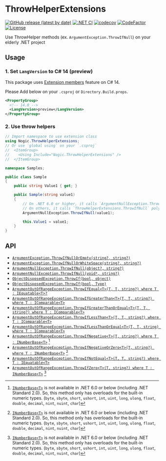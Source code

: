 # ThrowHelperExtensions

[![GitHub release (latest by date)](https://img.shields.io/github/v/release/nogic1008/ThrowHelperExtensions)](https://github.com/nogic1008/ThrowHelperExtensions/releases)
[![.NET CI](https://github.com/nogic1008/ThrowHelperExtensions/actions/workflows/dotnet-ci.yml/badge.svg)](https://github.com/nogic1008/ThrowHelperExtensions/actions/workflows/dotnet-ci.yml)
[![codecov](https://codecov.io/gh/nogic1008/ThrowHelperExtensions/graph/badge.svg?token=r9tFgjErCH)](https://codecov.io/gh/nogic1008/ThrowHelperExtensions)
[![CodeFactor](https://www.codefactor.io/repository/github/nogic1008/ThrowHelperExtensions/badge)](https://www.codefactor.io/repository/github/nogic1008/ThrowHelperExtensions)
[![License](https://img.shields.io/github/license/nogic1008/ThrowHelperExtensions)](LICENSE)

Use ThrowHelper methods (ex. `ArgumentException.ThrowIfNull`) on your elderly .NET project

## Usage

### 1. Set `LangVersion` to C# 14 (preview)

This package uses [Extension members](https://learn.microsoft.com/dotnet/csharp/whats-new/csharp-14#extension-members) feature on C# 14.

Please Add below on your `.csproj` or `Directory.Build.props`.

```xml
<PropertyGroup>
  <!-- 14.0 -->
  <LangVersion>preview</LangVersion>
</PropertyGroup>
```

### 2. Use throw helpers

```csharp
// Import namespace to use extension class
using Nogic.ThrowHelperExtensions;
// Or use `global using` on your `.csproj`
//  <ItemGroup>
//    <Using Include="Nogic.ThrowHelperExtensions" />
//  </ItemGroup>

namespace Samples;

public class Sample
{
    public string Value1 { get; }

    public Sample(string value1)
    {
        // On .NET 6.0 or higher, it calls `ArgumentNullException.ThrowIfNull` directly.
        // On others, it calls `ThrowHelperExtensions.ThrowIfNull` polyfill via extension members.
        ArgumentNullException.ThrowIfNull(value1);

        this.Value1 = value1;
    }
}
```

## API

- [`ArgumentException.ThrowIfNullOrEmpty(string?, string?)`](https://learn.microsoft.com/dotnet/api/system.argumentexception.throwifnullorempty?view=net-7.0)
- [`ArgumentException.ThrowIfNullOrWhiteSpace(string?, string?)`](https://learn.microsoft.com/dotnet/api/system.argumentexception.throwifnullorwhitespace?view=net-8.0)
- [`ArgumentNullException.ThrowIfNull(object?, string?)`](https://learn.microsoft.com/dotnet/api/system.argumentnullexception.throwifnull?view=net-6.0#System_ArgumentNullException_ThrowIfNull_System_Object_System_String_)
- [`ArgumentNullException.ThrowIfNull(void*, string?)`](https://learn.microsoft.com/dotnet/api/system.argumentnullexception.throwifnull?view=net-7.0#system-argumentnullexception-throwifnull(system-void*-system-string))
- [`ObjectDisposedException.ThrowIf(bool, object)`](https://learn.microsoft.com/dotnet/api/system.objectdisposedexception.throwif?view=net-7.0#system-objectdisposedexception-throwif(system-boolean-system-object))
- [`ObjectDisposedException.ThrowIf(bool, Type)`](https://learn.microsoft.com/dotnet/api/system.objectdisposedexception.throwif?view=net-7.0#system-objectdisposedexception-throwif(system-boolean-system-type))
- [`ArgumentOutOfRangeException.ThrowIfEqual<T>(T, T, string?) where T : IEquatable<T>?`](https://learn.microsoft.com/dotnet/api/system.argumentoutofrangeexception.throwifequal?view=net-8.0)
- [`ArgumentOutOfRangeException.ThrowIfGreaterThan<T>(T, T, string?) where T : IComparable<T>`](https://learn.microsoft.com/dotnet/api/system.argumentoutofrangeexception.throwifgreaterthan?view=net-8.0)
- [`ArgumentOutOfRangeException.ThrowIfGreaterThanOrEqual<T>(T, T, string?) where T : IComparable<T>`](https://learn.microsoft.com/dotnet/api/system.argumentoutofrangeexception.throwifgreaterthanorequal?view=net-8.0)
- [`ArgumentOutOfRangeException.ThrowIfLessThan<T>(T, T, string?) where T : IComparable<T>`](https://learn.microsoft.com/dotnet/api/system.argumentoutofrangeexception.throwiflessthan?view=net-8.0)
- [`ArgumentOutOfRangeException.ThrowIfLessThanOrEqual<T>(T, T, string) where T : IComparable<T>`](https://learn.microsoft.com/dotnet/api/system.argumentoutofrangeexception.throwiflessthanorequal?view=net-8.0)
- [`ArgumentOutOfRangeException.ThrowIfNegative<T>(T, string?) where T : INumberBase<T>`](https://learn.microsoft.com/dotnet/api/system.argumentoutofrangeexception.throwifnegative?view=net-8.0) [^1]
- [`ArgumentOutOfRangeException.ThrowIfNegativeOrZero<T>(T, string?) where T : INumberBase<T>`](https://learn.microsoft.com/dotnet/api/system.argumentoutofrangeexception.throwifnegativeorzero?view=net-8.0) [^1]
- [`ArgumentOutOfRangeException.ThrowIfNotEqual<T>(T, T, string?) where T : IEquatable<T>`](https://learn.microsoft.com/dotnet/api/system.argumentoutofrangeexception.throwifnotequal?view=net-8.0)
- [`ArgumentOutOfRangeException.ThrowIfZero<T>(T, string?) where T : INumberBase<T>`](https://learn.microsoft.com/dotnet/api/system.argumentoutofrangeexception.throwifzero?view=net-8.0) [^1]

[^1]: [`INumberBase<T>`](https://learn.microsoft.com/dotnet/api/system.numerics.inumberbase-1?view=net-7.0) is not available in .NET 6.0 or below (including .NET Standard 2.0).
  So, this method only has overloads for the built-in numeric types. (`byte`, `sbyte`, `short`, `ushort`, `int`, `uint`, `long`, `ulong`, `float`, `double`, `decimal`, `nint`, `nuint`, `char`)
